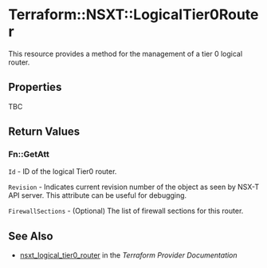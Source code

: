 # Terraform::NSXT::LogicalTier0Router

This resource provides a method for the management of a tier 0 logical router.

## Properties

TBC

## Return Values

### Fn::GetAtt

`Id` - ID of the logical Tier0 router.

`Revision` - Indicates current revision number of the object as seen by NSX-T API server. This attribute can be useful for debugging.

`FirewallSections` - (Optional) The list of firewall sections for this router.

## See Also

* [nsxt_logical_tier0_router](https://www.terraform.io/docs/providers/nsxt/r/logical_tier0_router.html) in the _Terraform Provider Documentation_